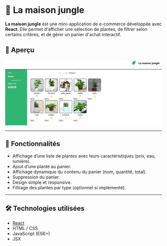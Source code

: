 # 🌿 La maison jungle

**La maison jungle** est une mini-application de e-commerce développée avec **React**. Elle permet d'afficher une sélection de plantes, de filtrer selon certains critères, et de gérer un panier d'achat interactif.

## 📸 Aperçu

![Aperçu de l'application](./screenshot.png)

---

## 🚀 Fonctionnalités

- Affichage d’une liste de plantes avec leurs caractéristiques (prix, eau, lumière).
- Ajout d’une plante au panier.
- Affichage dynamique du contenu du panier (nom, quantité, total).
- Suppression du panier.
- Design simple et responsive.
- Filtrage des plantes par type (optionnel si implémenté).

---

## 🛠️ Technologies utilisées

- [React](https://reactjs.org/)
- HTML / CSS
- JavaScript (ES6+)
- JSX

